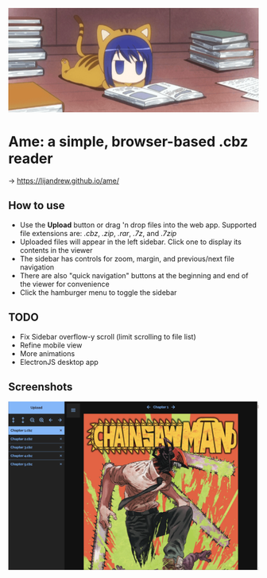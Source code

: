 ![Splash screen gif](./src/assets/splash.gif)

# **Ame: a simple, browser-based .cbz reader**

&rarr; https://lijandrew.github.io/ame/

## **How to use**

- Use the **Upload** button or drag 'n drop files into the web app. Supported file extensions are: _.cbz_, _.zip_, _.rar_, _.7z_, and _.7zip_
- Uploaded files will appear in the left sidebar. Click one to display its contents in the viewer
- The sidebar has controls for zoom, margin, and previous/next file navigation
- There are also "quick navigation" buttons at the beginning and end of the viewer for convenience
- Click the hamburger menu to toggle the sidebar

## **TODO**

- Fix Sidebar overflow-y scroll (limit scrolling to file list)
- Refine mobile view
- More animations
- ElectronJS desktop app

## **Screenshots**

![Demo screenshot](./src/assets/screenshot.png)
